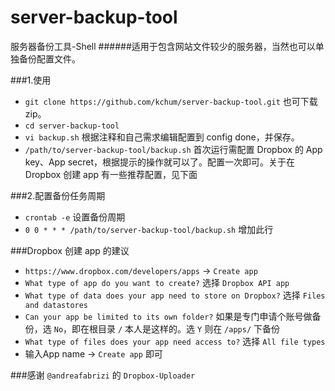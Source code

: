 server-backup-tool
===================

服务器备份工具-Shell
######适用于包含网站文件较少的服务器，当然也可以单独备份配置文件。

###1.使用
+ `git clone https://github.com/kchum/server-backup-tool.git` 也可下载zip。
+ `cd server-backup-tool`
+ `vi backup.sh` 根据注释和自己需求编辑配置到 config done，并保存。
+ `/path/to/server-backup-tool/backup.sh` 首次运行需配置 Dropbox 的 App key、App secret，根据提示的操作就可以了。配置一次即可。关于在 Dropbox 创建 app 有一些推荐配置，见下面

###2.配置备份任务周期
+ `crontab -e` 设置备份周期
+ `0 0 * * * /path/to/server-backup-tool/backup.sh` 增加此行

###Dropbox 创建 app 的建议
+ `https://www.dropbox.com/developers/apps` -> `Create app`
+ `What type of app do you want to create?` 选择 `Dropbox API app` 
+ `What type of data does your app need to store on Dropbox?` 选择 `Files and datastores`
+ `Can your app be limited to its own folder?` 如果是专门申请个账号做备份，选 `No`，即在根目录 `/` 本人是这样的。选 `Y` 则在 `/apps/` 下备份
+ `What type of files does your app need access to?` 选择 `All file types`
+ 输入App name -> `Create app` 即可 

###感谢
`@andreafabrizi` 的 `Dropbox-Uploader`
